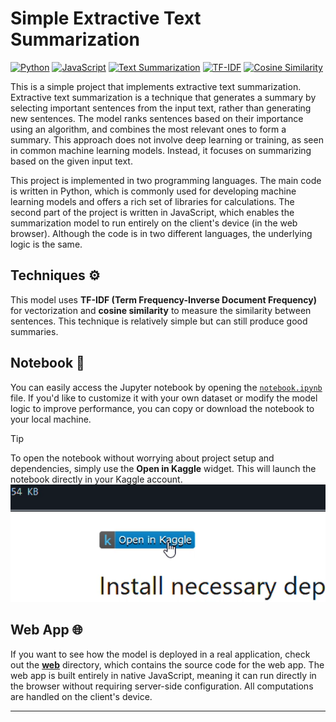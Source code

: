 # Simple Extractive Text Summarization

[![Python](https://img.shields.io/badge/Python-3776AB?style=flat&logo=python&logoColor=white)](https://github.com/topics/python)
[![JavaScript](https://img.shields.io/badge/JavaScript-F7DF1E?style=flat&logo=javascript&logoColor=black)](https://github.com/topics/javascript)
[![Text Summarization](https://img.shields.io/badge/Text_Summarization-0080FF?style=flat)](https://github.com/topics/text-summarization)
[![TF-IDF](https://img.shields.io/badge/TF--IDF-FF5F1F?style=flat)](https://github.com/topics/tf-idf)
[![Cosine Similarity](https://img.shields.io/badge/Cosine_Similarity-FF3B00?style=flat)](https://github.com/topics/cosine-similarity)


This is a simple project that implements extractive text summarization. Extractive text summarization is a technique that generates a summary by selecting important sentences from the input text, rather than generating new sentences. The model ranks sentences based on their importance using an algorithm, and combines the most relevant ones to form a summary. This approach does not involve deep learning or training, as seen in common machine learning models. Instead, it focuses on summarizing based on the given input text.

This project is implemented in two programming languages. The main code is written in Python, which is commonly used for developing machine learning models and offers a rich set of libraries for calculations. The second part of the project is written in JavaScript, which enables the summarization model to run entirely on the client's device (in the web browser). Although the code is in two different languages, the underlying logic is the same.

## Techniques ⚙️

This model uses **TF-IDF (Term Frequency-Inverse Document Frequency)** for vectorization and **cosine similarity** to measure the similarity between sentences. This technique is relatively simple but can still produce good summaries.

## Notebook 📒

You can easily access the Jupyter notebook by opening the [`notebook.ipynb`](notebook/ipynb) file. If you'd like to customize it with your own dataset or modify the model logic to improve performance, you can copy or download the notebook to your local machine.

> [!TIP]  
> To open the notebook without worrying about project setup and dependencies, simply use the **Open in Kaggle** widget. This will launch the notebook directly in your Kaggle account.  
> ![Open in Kaggle widget](docs/img/open_in_kaggle.png)

## Web App 🌐

If you want to see how the model is deployed in a real application, check out the [**web**](web/) directory, which contains the source code for the web app. The web app is built entirely in native JavaScript, meaning it can run directly in the browser without requiring server-side configuration. All computations are handled on the client's device.

---
